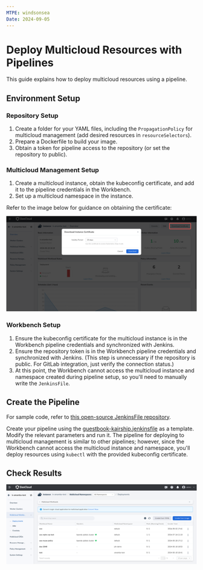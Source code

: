 ```yaml
---
MTPE: windsonsea
Date: 2024-09-05
---
```


# Deploy Multicloud Resources with Pipelines

This guide explains how to deploy multicloud resources using a pipeline.

## Environment Setup

### Repository Setup

1. Create a folder for your YAML files, including the `PropagationPolicy` for multicloud management
   (add desired resources in `resourceSelectors`).
2. Prepare a Dockerfile to build your image.
3. Obtain a token for pipeline access to the repository (or set the repository to public).

### Multicloud Management Setup

1. Create a multicloud instance, obtain the kubeconfig certificate, and add it
   to the pipeline credentials in the Workbench.
2. Set up a multicloud namespace in the instance.

Refer to the image below for guidance on obtaining the certificate:

![getkarishipconfig.jpg](../images/get-kariship-config.png)

### Workbench Setup

1. Ensure the kubeconfig certificate for the multicloud instance is in the Workbench
   pipeline credentials and synchronized with Jenkins.
2. Ensure the repository token is in the Workbench pipeline credentials and synchronized with Jenkins.
   (This step is unnecessary if the repository is public. For GitLab integration, just verify the connection status.)
3. At this point, the Workbench cannot access the multicloud instance and namespace created
   during pipeline setup, so you'll need to manually write the `JenkinsFile`.

## Create the Pipeline

For sample code, refer to [this open-source JenkinsFile repository](https://github.com/amamba-io/amamba-examples).

Create your pipeline using the
[guestbook-kairship.jenkinsfile](https://github.com/amamba-io/amamba-examples/blob/main/pipelines/guestbook-kairship.jenkinsfile)
as a template. Modify the relevant parameters and run it. The pipeline for deploying to multicloud management
is similar to other pipelines; however, since the Workbench cannot access the multicloud instance and namespace,
you'll deploy resources using `kubectl` with the provided kubeconfig certificate.

## Check Results

![kairshipresult](../images/kairship-result.png)
